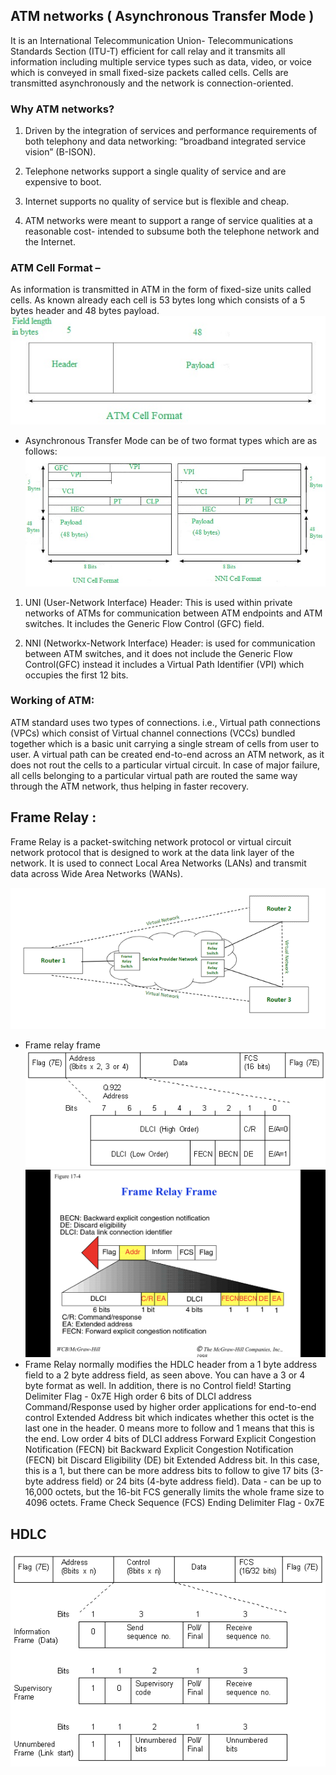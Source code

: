 ## ATM networks ( Asynchronous Transfer Mode )
It is an International Telecommunication Union- Telecommunications Standards Section (ITU-T) efficient for call relay and it transmits all information including multiple service types such as data, video, or voice which is conveyed in small fixed-size packets called cells. Cells are transmitted asynchronously and the network is connection-oriented. 


### Why ATM networks? 
1. Driven by the integration of services and performance requirements of both telephony and data networking: “broadband integrated service vision” (B-ISON). 
 
2. Telephone networks support a single quality of service and are expensive to boot. 
 
3. Internet supports no quality of service but is flexible and cheap. 
 
4. ATM networks were meant to support a range of service qualities at a reasonable cost- intended to subsume both the telephone network and the Internet. 

### ATM Cell Format – 
As information is transmitted in ATM in the form of fixed-size units called cells. As known already each cell is 53 bytes long which consists of a 5 bytes header and 48 bytes payload. 
![alt text](image.png)
 
- Asynchronous Transfer Mode can be of two format types which are as follows: 
![alt text](image-1.png)

1. UNI (User-Network Interface) Header: This is used within private networks of ATMs for communication between ATM endpoints and ATM switches. It includes the Generic Flow Control (GFC) field. 

1. NNI (Networkx-Network Interface) Header: is used for communication between ATM switches, and it does not include the Generic Flow Control(GFC) instead it includes a Virtual Path Identifier (VPI) which occupies the first 12 bits. 

### Working of ATM: 
ATM standard uses two types of connections. i.e., Virtual path connections (VPCs) which consist of Virtual channel connections (VCCs) bundled together which is a basic unit carrying a single stream of cells from user to user. A virtual path can be created end-to-end across an ATM network, as it does not rout the cells to a particular virtual circuit. In case of major failure, all cells belonging to a particular virtual path are routed the same way through the ATM network, thus helping in faster recovery. 

## Frame Relay :
Frame Relay is a packet-switching network protocol or virtual circuit network protocol that is designed to work at the data link layer of the network. It is used to connect Local Area Networks (LANs) and transmit data across Wide Area Networks (WANs).

![alt text](image-2.png)

- Frame relay frame 
 ![alt text](image-4.png)
 ![alt text](image-3.png)
- Frame Relay normally modifies the HDLC header from a 1 byte address field to a 2 byte address field, as seen above. You can have a 3 or 4 byte format as well. In addition, there is no Control field!
Starting Delimiter Flag - 0x7E
High order 6 bits of DLCI address
Command/Response used by higher order applications for end-to-end control
Extended Address bit which indicates whether this octet is the last one in the header. 0 means more to follow and 1 means that this is the end.
Low order 4 bits of DLCI address
Forward Explicit Congestion Notification (FECN) bit
Backward Explicit Congestion Notification (FECN) bit
Discard Eligibility (DE) bit
Extended Address bit. In this case, this is a 1, but there can be more address bits to follow to give 17 bits (3-byte address field) or 24 bits (4-byte address field).
Data - can be up to 16,000 octets, but the 16-bit FCS generally limits the whole frame size to 4096 octets.
Frame Check Sequence (FCS)
Ending Delimiter Flag - 0x7E

## HDLC 
![alt text](image-5.png)